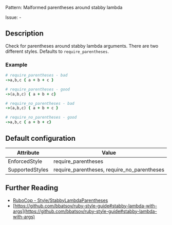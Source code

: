 Pattern: Malformed parentheses around stabby lambda

Issue: -

## Description

Check for parentheses around stabby lambda arguments. There are two different styles. Defaults to `require_parentheses`.

### Example

```ruby
# require_parentheses - bad
->a,b,c { a + b + c }

# require_parentheses - good
->(a,b,c) { a + b + c}

# require_no_parentheses - bad
->(a,b,c) { a + b + c }

# require_no_parentheses - good
->a,b,c { a + b + c}
```

## Default configuration

Attribute | Value
--- | ---
EnforcedStyle | require_parentheses
SupportedStyles | require_parentheses, require_no_parentheses

## Further Reading

* [RuboCop - Style/StabbyLambdaParentheses](https://rubocop.readthedocs.io/en/latest/cops_style/#stylestabbylambdaparentheses)
* [https://github.com/bbatsov/ruby-style-guide#stabby-lambda-with-args](https://github.com/bbatsov/ruby-style-guide#stabby-lambda-with-args)
